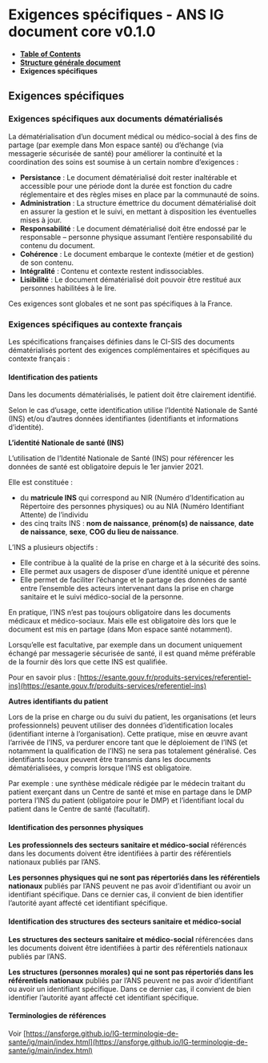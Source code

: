 # Exigences spécifiques - ANS IG document core v0.1.0

* [**Table of Contents**](toc.md)
* [**Structure générale document**](structureGenerale.md)
* **Exigences spécifiques**

## Exigences spécifiques

### Exigences spécifiques aux documents dématérialisés

La dématérialisation d’un document médical ou médico-social à des fins de partage (par exemple dans Mon espace santé) ou d’échange (via messagerie sécurisée de santé) pour améliorer la continuité et la coordination des soins est soumise à un certain nombre d’exigences :

* **Persistance** : Le document dématérialisé doit rester inaltérable et accessible pour une période dont la durée est fonction du cadre réglementaire et des règles mises en place par la communauté de soins.
* **Administration** : La structure émettrice du document dématérialisé doit en assurer la gestion et le suivi, en mettant à disposition les éventuelles mises à jour.
* **Responsabilité** : Le document dématérialisé doit être endossé par le responsable – personne physique assumant l’entière responsabilité du contenu du document.
* **Cohérence** : Le document embarque le contexte (métier et de gestion) de son contenu.
* **Intégralité** : Contenu et contexte restent indissociables.
* **Lisibilité** : Le document dématérialisé doit pouvoir être restitué aux personnes habilitées à le lire.

Ces exigences sont globales et ne sont pas spécifiques à la France.

### Exigences spécifiques au contexte français

Les spécifications françaises définies dans le CI-SIS des documents dématérialisés portent des exigences complémentaires et spécifiques au contexte français :

#### Identification des patients

Dans les documents dématérialisés, le patient doit être clairement identifié.

Selon le cas d’usage, cette identification utilise l’Identité Nationale de Santé (INS) et/ou d’autres données identifiantes (identifiants et informations d’identité).

**L’identité Nationale de santé (INS)**

L’utilisation de l’Identité Nationale de Santé (INS) pour référencer les données de santé est obligatoire depuis le 1er janvier 2021.

Elle est constituée :

* du **matricule INS** qui correspond au NIR (Numéro d’Identification au Répertoire des personnes physiques) ou au NIA (Numéro Identifiant Attente) de l’individu
* des cinq traits INS : **nom de naissance**, **prénom(s) de naissance**, **date de naissance**, **sexe**, **COG du lieu de naissance**.

L’INS a plusieurs objectifs :

* Elle contribue à la qualité de la prise en charge et à la sécurité des soins.
* Elle permet aux usagers de disposer d’une identité unique et pérenne
* Elle permet de faciliter l’échange et le partage des données de santé entre l’ensemble des acteurs intervenant dans la prise en charge sanitaire et le suivi médico-social de la personne.

En pratique, l’INS n’est pas toujours obligatoire dans les documents médicaux et médico-sociaux. Mais elle est obligatoire dès lors que le document est mis en partage (dans Mon espace santé notamment).

Lorsqu’elle est facultative, par exemple dans un document uniquement échangé par messagerie sécurisée de santé, il est quand même préférable de la fournir dès lors que cette INS est qualifiée.

Pour en savoir plus : [https://esante.gouv.fr/produits-services/referentiel-ins](https://esante.gouv.fr/produits-services/referentiel-ins)

**Autres identifiants du patient**

Lors de la prise en charge ou du suivi du patient, les organisations (et leurs professionnels) peuvent utiliser des données d’identification locales (identifiant interne à l’organisation). Cette pratique, mise en œuvre avant l’arrivée de l’INS, va perdurer encore tant que le déploiement de l’INS (et notamment la qualification de l’INS) ne sera pas totalement généralisé. Ces identifiants locaux peuvent être transmis dans les documents dématérialisées, y compris lorsque l’INS est obligatoire.

Par exemple : une synthèse médicale rédigée par le médecin traitant du patient exerçant dans un Centre de santé et mise en partage dans le DMP portera l’INS du patient (obligatoire pour le DMP) et l’identifiant local du patient dans le Centre de santé (facultatif).

#### Identification des personnes physiques

**Les professionnels des secteurs sanitaire et médico-social** référencés dans les documents doivent être identifiées à partir des référentiels nationaux publiés par l’ANS.

**Les personnes physiques qui ne sont pas répertoriés dans les référentiels nationaux** publiés par l’ANS peuvent ne pas avoir d’identifiant ou avoir un identifiant spécifique. Dans ce dernier cas, il convient de bien identifier l’autorité ayant affecté cet identifiant spécifique.

#### Identification des structures des secteurs sanitaire et médico-social

**Les structures des secteurs sanitaire et médico-social** référencées dans les documents doivent être identifiées à partir des référentiels nationaux publiés par l’ANS.

**Les structures (personnes morales) qui ne sont pas répertoriés dans les référentiels nationaux** publiés par l’ANS peuvent ne pas avoir d’identifiant ou avoir un identifiant spécifique. Dans ce dernier cas, il convient de bien identifier l’autorité ayant affecté cet identifiant spécifique.

#### Terminologies de références

Voir [https://ansforge.github.io/IG-terminologie-de-sante/ig/main/index.html](https://ansforge.github.io/IG-terminologie-de-sante/ig/main/index.html)

